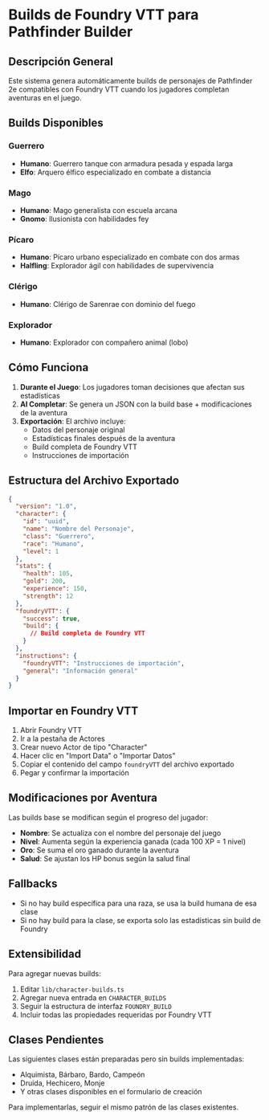 # Builds de Foundry VTT para Pathfinder Builder

## Descripción General

Este sistema genera automáticamente builds de personajes de Pathfinder 2e compatibles con Foundry VTT cuando los jugadores completan aventuras en el juego.

## Builds Disponibles

### Guerrero
- **Humano**: Guerrero tanque con armadura pesada y espada larga
- **Elfo**: Arquero élfico especializado en combate a distancia

### Mago
- **Humano**: Mago generalista con escuela arcana
- **Gnomo**: Ilusionista con habilidades fey

### Pícaro
- **Humano**: Pícaro urbano especializado en combate con dos armas
- **Halfling**: Explorador ágil con habilidades de supervivencia

### Clérigo
- **Humano**: Clérigo de Sarenrae con dominio del fuego

### Explorador
- **Humano**: Explorador con compañero animal (lobo)

## Cómo Funciona

1. **Durante el Juego**: Los jugadores toman decisiones que afectan sus estadísticas
2. **Al Completar**: Se genera un JSON con la build base + modificaciones de la aventura
3. **Exportación**: El archivo incluye:
   - Datos del personaje original
   - Estadísticas finales después de la aventura
   - Build completa de Foundry VTT
   - Instrucciones de importación

## Estructura del Archivo Exportado

```json
{
  "version": "1.0",
  "character": {
    "id": "uuid",
    "name": "Nombre del Personaje",
    "class": "Guerrero",
    "race": "Humano",
    "level": 1
  },
  "stats": {
    "health": 105,
    "gold": 200,
    "experience": 150,
    "strength": 12
  },
  "foundryVTT": {
    "success": true,
    "build": {
      // Build completa de Foundry VTT
    }
  },
  "instructions": {
    "foundryVTT": "Instrucciones de importación",
    "general": "Información general"
  }
}
```

## Importar en Foundry VTT

1. Abrir Foundry VTT
2. Ir a la pestaña de Actores
3. Crear nuevo Actor de tipo "Character"
4. Hacer clic en "Import Data" o "Importar Datos"
5. Copiar el contenido del campo `foundryVTT` del archivo exportado
6. Pegar y confirmar la importación

## Modificaciones por Aventura

Las builds base se modifican según el progreso del jugador:

- **Nombre**: Se actualiza con el nombre del personaje del juego
- **Nivel**: Aumenta según la experiencia ganada (cada 100 XP = 1 nivel)
- **Oro**: Se suma el oro ganado durante la aventura
- **Salud**: Se ajustan los HP bonus según la salud final

## Fallbacks

- Si no hay build específica para una raza, se usa la build humana de esa clase
- Si no hay build para la clase, se exporta solo las estadísticas sin build de Foundry

## Extensibilidad

Para agregar nuevas builds:

1. Editar `lib/character-builds.ts`
2. Agregar nueva entrada en `CHARACTER_BUILDS`
3. Seguir la estructura de interfaz `FOUNDRY_BUILD`
4. Incluir todas las propiedades requeridas por Foundry VTT

## Clases Pendientes

Las siguientes clases están preparadas pero sin builds implementadas:
- Alquimista, Bárbaro, Bardo, Campeón
- Druida, Hechicero, Monje
- Y otras clases disponibles en el formulario de creación

Para implementarlas, seguir el mismo patrón de las clases existentes. 